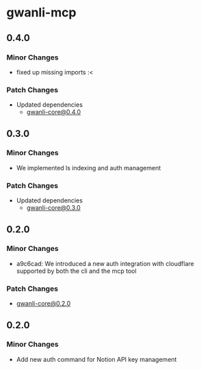 # gwanli-mcp

## 0.4.0

### Minor Changes

- fixed up missing imports :<

### Patch Changes

- Updated dependencies
  - gwanli-core@0.4.0

## 0.3.0

### Minor Changes

- We implemented ls indexing and auth management

### Patch Changes

- Updated dependencies
  - gwanli-core@0.3.0

## 0.2.0

### Minor Changes

- a9c6cad: We introduced a new auth integration with cloudflare supported by both the cli and the mcp tool

### Patch Changes

- gwanli-core@0.2.0

## 0.2.0

### Minor Changes

- Add new auth command for Notion API key management
